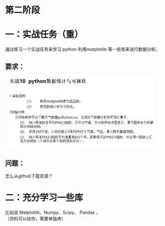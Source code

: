 # 第二阶段

# 一：实战任务（重）
通过练习一个实战任务来学习 python 利用matplotlib 等一些库来进行数据分析。  
## 要求：
![](./data-analyze.png)

## 问题：
怎么从github下载资源？

# 二：充分学习一些库
比如说 Matplotlib、Numpy、Scipy、 Pandas ，  
（资料可以给你，需要单独烤）  
